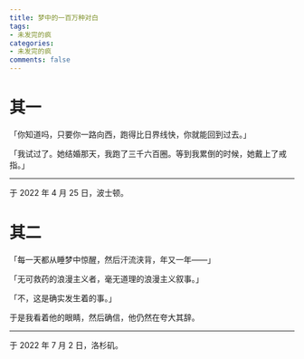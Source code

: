 ```yaml
---
title: 梦中的一百万种对白
tags:
- 未发完的疯
categories:
- 未发完的疯
comments: false
---
```


# 其一

「你知道吗，只要你一路向西，跑得比日界线快，你就能回到过去。」

「我试过了。她结婚那天，我跑了三千六百圈。等到我累倒的时候，她戴上了戒指。」

------

于 2022 年 4 月 25 日，波士顿。

# 其二

「每一天都从睡梦中惊醒，然后汗流浃背，年又一年——」

「无可救药的浪漫主义者，毫无道理的浪漫主义叙事。」

「不，这是确实发生着的事。」

于是我看着他的眼睛，然后确信，他仍然在夸大其辞。

------

于 2022 年 7 月 2 日，洛杉矶。
